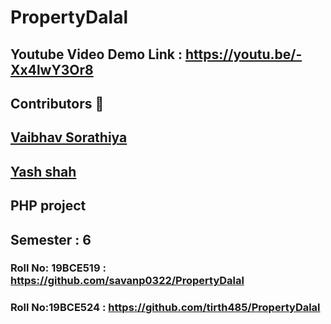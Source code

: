 # PropertyDalal

## Youtube Video Demo Link : https://youtu.be/-Xx4lwY3Or8

## Contributors :robot:
## <a href="https://www.github.com/vaibhav1929">Vaibhav Sorathiya</a>
## <a href="https://www.github.com/yash49">Yash shah</a>
## PHP project
## Semester : 6
### Roll No: 19BCE519 : https://github.com/savanp0322/PropertyDalal
### Roll No:19BCE524 : https://github.com/tirth485/PropertyDalal

